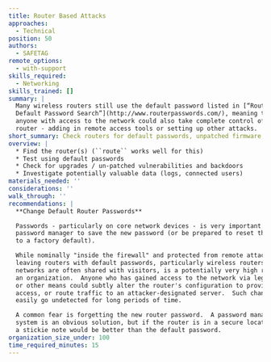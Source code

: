 ```yaml
---
title: Router Based Attacks
approaches:
  - Technical
position: 50
authors:
  - SAFETAG
remote_options:
  - with-support
skills_required:
  - Networking
skills_trained: []
summary: |
  Many wireless routers still use the default password listed in [“Router
  Default Password Search”](http://www.routerpasswords.com/), meaning that
  anyone with access to the network could also take complete control of the
  router - adding in remote access tools or setting up other attacks.
short_summary: Check routers for default passwords, unpatched firmware, vulnerabilities, remote access, and misconfiguration.
overview: |
  * Find the router(s) (``route`` works well for this)
  * Test using default passwords
  * Check for upgrades / un-patched vulnerabilities and backdoors
  * Investigate potentially valuable data (logs, connected users)
materials_needed: ''
considerations: ''
walk_through: ''
recommendations: |
  **Change Default Router Passwords**

  Passwords - particularly on core network devices - is very important.  Use a
  password manager to save the new password (or be prepared to reset the router
  to a factory default).

  While nominally "inside the firewall" and protected from remote attacks,
  leaving routers with default passwords, particularly wireless routers whose
  networks are often shared with visitors, is a potentially very high risk for
  an organization.  Anyone who has gained access to the network via legitimate
  or other means could subtly alter the router's configuration to provide remote
  access, or route traffic to an attacker-designated server.  Such changes can
  easily go undetected for long periods of time.

  A common fear is forgetting the new router password.  A password management
  system is an obvious solution, but if the router is in a secure location, even
  a stickie note would be better than the default password.
organization_size_under: 100
time_required_minutes: 15
---
```

